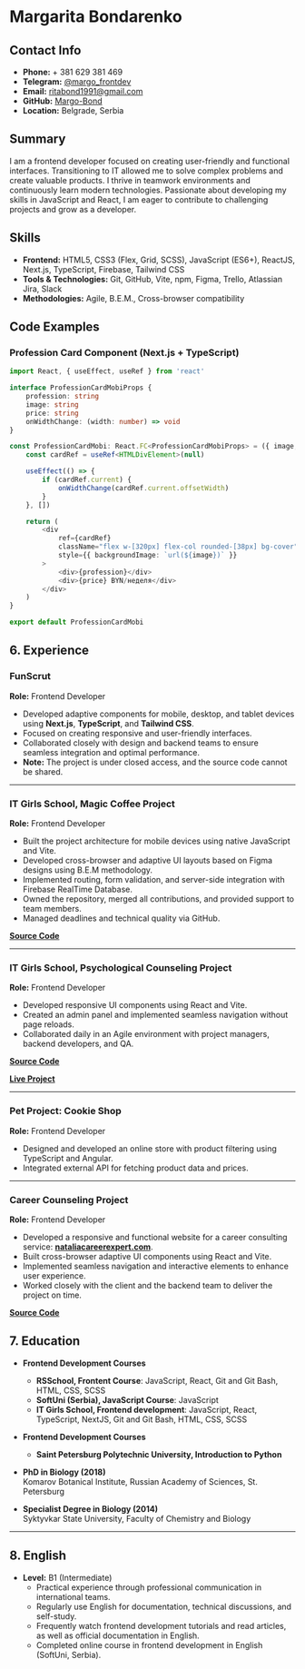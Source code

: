 # Margarita Bondarenko

## Contact Info
- **Phone:** + 381 629 381 469
- **Telegram:** [@margo_frontdev](https://t.me/margo_frontender)  
- **Email:** ritabond1991@gmail.com  
- **GitHub:** [Margo-Bond](https://github.com/Margo-Bond)  
- **Location:** Belgrade, Serbia

## Summary
I am a frontend developer focused on creating user-friendly and functional interfaces. Transitioning to IT allowed me to solve complex problems and create valuable products. I thrive in teamwork environments and continuously learn modern technologies. Passionate about developing my skills in JavaScript and React, I am eager to contribute to challenging projects and grow as a developer.

## Skills
- **Frontend:** HTML5, CSS3 (Flex, Grid, SCSS), JavaScript (ES6+), ReactJS, Next.js, TypeScript, Firebase, Tailwind CSS
- **Tools & Technologies:** Git, GitHub, Vite, npm, Figma, Trello, Atlassian Jira, Slack
- **Methodologies:** Agile, B.E.M., Cross-browser compatibility

## Code Examples
### Profession Card Component (Next.js + TypeScript)
```typescript
import React, { useEffect, useRef } from 'react'

interface ProfessionCardMobiProps {
    profession: string
    image: string
    price: string
    onWidthChange: (width: number) => void
}

const ProfessionCardMobi: React.FC<ProfessionCardMobiProps> = ({ image, profession, price, onWidthChange }) => {
    const cardRef = useRef<HTMLDivElement>(null)

    useEffect(() => {
        if (cardRef.current) {
            onWidthChange(cardRef.current.offsetWidth)
        }
    }, [])

    return (
        <div
            ref={cardRef}
            className="flex w-[320px] flex-col rounded-[38px] bg-cover"
            style={{ backgroundImage: `url(${image})` }}
        >
            <div>{profession}</div>
            <div>{price} BYN/неделя</div>
        </div>
    )
}

export default ProfessionCardMobi
```

## 6. Experience

### FunScrut  
**Role:** Frontend Developer  
- Developed adaptive components for mobile, desktop, and tablet devices using **Next.js**, **TypeScript**, and **Tailwind CSS**.  
- Focused on creating responsive and user-friendly interfaces.  
- Collaborated closely with design and backend teams to ensure seamless integration and optimal performance.  
- **Note:** The project is under closed access, and the source code cannot be shared.  

---

### IT Girls School, Magic Coffee Project  
**Role:** Frontend Developer  
- Built the project architecture for mobile devices using native JavaScript and Vite.  
- Developed cross-browser and adaptive UI layouts based on Figma designs using B.E.M methodology.  
- Implemented routing, form validation, and server-side integration with Firebase RealTime Database.  
- Owned the repository, merged all contributions, and provided support to team members.  
- Managed deadlines and technical quality via GitHub.  

**[Source Code](https://github.com/example/magic-coffee-project)**  

---

### IT Girls School, Psychological Counseling Project  
**Role:** Frontend Developer  
- Developed responsive UI components using React and Vite.  
- Created an admin panel and implemented seamless navigation without page reloads.  
- Collaborated daily in an Agile environment with project managers, backend developers, and QA.  

**[Source Code](https://github.com/example/psychological-counseling-project)** 

**[Live Project](https://yana-pavlyuts.on.fleek.co/)**  

---

### Pet Project: Cookie Shop  
**Role:** Frontend Developer  
- Designed and developed an online store with product filtering using TypeScript and Angular.  
- Integrated external API for fetching product data and prices.  

---

### Career Counseling Project  
**Role:** Frontend Developer  
- Developed a responsive and functional website for a career consulting service: **[nataliacareerexpert.com](https://nataliacareerexpert.com/)**.  
- Built cross-browser adaptive UI components using React and Vite.  
- Implemented seamless navigation and interactive elements to enhance user experience.  
- Worked closely with the client and the backend team to deliver the project on time.  

**[Source Code](https://github.com/Margo-Bond/career-counseling)**  

## 7. Education

- **Frontend Development Courses**
  - **RSSchool, Frontent Course**: JavaScript, React, Git and Git Bash, HTML, CSS, SCSS
  - **SoftUni (Serbia), JavaScript Course**: JavaScript
  - **IT Girls School, Frontend development**: JavaScript, React, TypeScript, NextJS, Git and Git Bash, HTML, CSS, SCSS
- **Frontend Development Courses**
  - **Saint Petersburg Polytechnic University,  Introduction to Python**

- **PhD in Biology (2018)**  
  Komarov Botanical Institute, Russian Academy of Sciences, St. Petersburg  

- **Specialist Degree in Biology (2014)**  
  Syktyvkar State University, Faculty of Chemistry and Biology  

---

## 8. English

- **Level:** B1 (Intermediate)  
  - Practical experience through professional communication in international teams.  
  - Regularly use English for documentation, technical discussions, and self-study.  
  - Frequently watch frontend development tutorials and read articles, as well as official documentation in English.  
  - Completed online course in frontend development in English (SoftUni, Serbia).